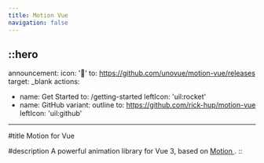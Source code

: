 ```yaml
---
title: Motion Vue
navigation: false
---
```

::hero
---
announcement:
  icon: '🎉'
  to: https://github.com/unovue/motion-vue/releases
  target: _blank
actions:
  - name: Get Started
    to: /getting-started
    leftIcon: 'uil:rocket'
  - name: GitHub
    variant: outline
    to: https://github.com/rick-hup/motion-vue
    leftIcon: 'uil:github'
---

#title
Motion for Vue

#description
A powerful animation library for Vue 3, based on <a
          href="https://motion.dev/docs/animate"
          target="_blank"
          class="text-primary font-bold"
        >
          Motion
        </a>.
::
